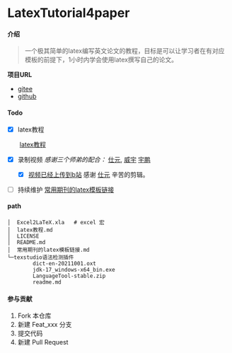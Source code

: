 # LatexTutorial4paper

#### 介绍

> 一个极其简单的latex编写英文论文的教程，目标是可以让学习者在有对应模板的前提下，1小时内学会使用latex撰写自己的论文。

**项目URL**

- [gitee](https://gitee.com/willjayhomesite/latex-tutorial4paper)
- [github](https://github.com/Willjay5991/Latex-tutorial4paper)

#### Todo

- [x] latex教程

  ​	[latex教程](./latex教程.md)

- [x] 录制视频     *感谢三个师弟的配合：* [仕元](https://github.com/mrChaiChai), [威宇](https://github.com/hwyNpu) [宇鹏]([https://github.com/pppengg)

  - [x] [视频已经上传到b站](https://www.bilibili.com/video/BV1pr4y1H77a?share_source=copy_web)      感谢 [仕元](https://github.com/mrChaiChai) 辛苦的剪辑。

- [ ] 持续维护   [常用期刊的latex模板链接](./常用期刊的latex模板链接.md)





#### path

```
│  Excel2LaTeX.xla   # excel 宏
│  latex教程.md
│  LICENSE
│  README.md
│  常用期刊的latex模板链接.md
└─texstudio语法检测插件
        dict-en-20211001.oxt
        jdk-17_windows-x64_bin.exe
        LanguageTool-stable.zip
        readme.md
```



#### 参与贡献

1.  Fork 本仓库
2.  新建 Feat_xxx 分支
3.  提交代码
4.  新建 Pull Request
